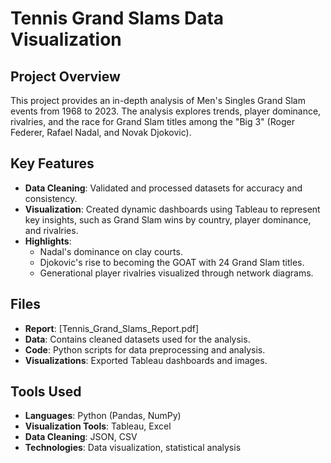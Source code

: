 # Tennis Grand Slams Data Visualization

## Project Overview
This project provides an in-depth analysis of Men's Singles Grand Slam events from 1968 to 2023. The analysis explores trends, player dominance, rivalries, and the race for Grand Slam titles among the "Big 3" (Roger Federer, Rafael Nadal, and Novak Djokovic).

## Key Features
- **Data Cleaning**: Validated and processed datasets for accuracy and consistency.
- **Visualization**: Created dynamic dashboards using Tableau to represent key insights, such as Grand Slam wins by country, player dominance, and rivalries.
- **Highlights**:
  - Nadal's dominance on clay courts.
  - Djokovic's rise to becoming the GOAT with 24 Grand Slam titles.
  - Generational player rivalries visualized through network diagrams.

## Files
- **Report**: [Tennis_Grand_Slams_Report.pdf]
- **Data**: Contains cleaned datasets used for the analysis.
- **Code**: Python scripts for data preprocessing and analysis.
- **Visualizations**: Exported Tableau dashboards and images.

## Tools Used
- **Languages**: Python (Pandas, NumPy)
- **Visualization Tools**: Tableau, Excel
- **Data Cleaning**: JSON, CSV
- **Technologies**: Data visualization, statistical analysis
